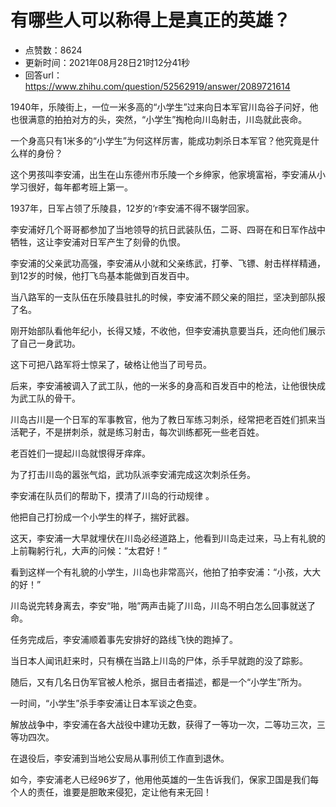 # 有哪些人可以称得上是真正的英雄？
- 点赞数：8624
- 更新时间：2021年08月28日21时12分41秒
- 回答url：https://www.zhihu.com/question/52562919/answer/2089721614
<body>
 <p data-pid="UiIzsEQz">1940年，乐陵街上，一位一米多高的“小学生”过来向日本军官川岛谷子问好，他也很满意的拍拍对方的头，突然，“小学生”掏枪向川岛射击，川岛就此丧命。</p>
 <p data-pid="1oCwPDTA">一个身高只有1米多的“小学生”为何这样厉害，能成功刺杀日本军官？他究竟是什么样的身份？</p>
 <p data-pid="FdsHzNxX">这个男孩叫李安浦，出生在山东德州市乐陵一个乡绅家，他家境富裕，李安浦从小学习很好，每年都考班上第一。</p>
 <p data-pid="EuB3Uoah">1937年，日军占领了乐陵县，12岁的‘r李安浦不得不辍学回家。</p>
 <p data-pid="OdVzla5Y">李安浦好几个哥哥都参加了当地领导的抗日武装队伍，二哥、四哥在和日军作战中牺牲，这让李安浦对日军产生了刻骨的仇恨。</p>
 <p data-pid="Em2EqhXp">李安浦的父亲武功高强，李安浦从小就和父亲练武，打拳、飞镖、射击样样精通，到12岁的时候，他打飞鸟基本能做到百发百中。</p>
 <p data-pid="plkR3TeI">当八路军的一支队伍在乐陵县驻扎的时候，李安浦不顾父亲的阻拦，坚决到部队报了名。</p>
 <p data-pid="_LYPN-A_">刚开始部队看他年纪小，长得又矮，不收他，但李安浦执意要当兵，还向他们展示了自己一身武功。</p>
 <p data-pid="5sjUgfka">这下可把八路军将士惊呆了，破格让他当了司号员。</p>
 <p data-pid="53jrFzOU">后来，李安浦被调入了武工队，他的一米多的身高和百发百中的枪法，让他很快成为武工队的骨干。</p>
 <p data-pid="CofD32Vs">川岛古川是一个日军的军事教官，他为了教日军练习刺杀，经常把老百姓们抓来当活靶子，不是拼刺杀，就是练习射击，每次训练都死一些老百姓。</p>
 <p data-pid="C5WDzIoM">老百姓们一提起川岛就恨得牙痒痒。</p>
 <p data-pid="_T9KJxfO">为了打击川岛的嚣张气焰，武功队派李安浦完成这次刺杀任务。</p>
 <p data-pid="jxu2OhJ8">李安浦在队员们的帮助下，摸清了川岛的行动规律 。</p>
 <p data-pid="nOGo0nPw">他把自己打扮成一个小学生的样子，揣好武器。</p>
 <p data-pid="jxTxKZ0P">这天，李安浦一大早就埋伏在川岛必经道路上，他看到川岛走过来，马上有礼貌的上前鞠躬行礼，大声的问候：“太君好！”</p>
 <p data-pid="qooqkVal">看到这样一个有礼貌的小学生，川岛也非常高兴，他拍了拍李安浦：“小孩，大大的好！”</p>
 <p data-pid="UTZN0fCV">川岛说完转身离去，李安“啪，啪”两声击毙了川岛，川岛不明白怎么回事就送了命。</p>
 <p data-pid="8kdYF0AR">任务完成后，李安浦顺着事先安排好的路线飞快的跑掉了。</p>
 <p data-pid="sjYxzhCr">当日本人闻讯赶来时，只有横在当路上川岛的尸体，杀手早就跑的没了踪影。</p>
 <p data-pid="ikBjTDfq">随后，又有几名日伪军官被人枪杀，据目击者描述，都是一个“小学生”所为。</p>
 <p data-pid="5_j0AL0T">一时间，“小学生”杀手李安浦让日本军谈之色变。</p>
 <p data-pid="RXTNlLru">解放战争中，李安浦在各大战役中建功无数，获得了一等功一次，二等功三次，三等功四次。</p>
 <p data-pid="c4ptncec">在退役后，李安浦到当地公安局从事刑侦工作直到退休。</p>
 <p data-pid="DrZNnkJk">如今，李安浦老人已经96岁了，他用他英雄的一生告诉我们，保家卫国是我们每个人的责任，谁要是胆敢来侵犯，定让他有来无回！</p>
</body>